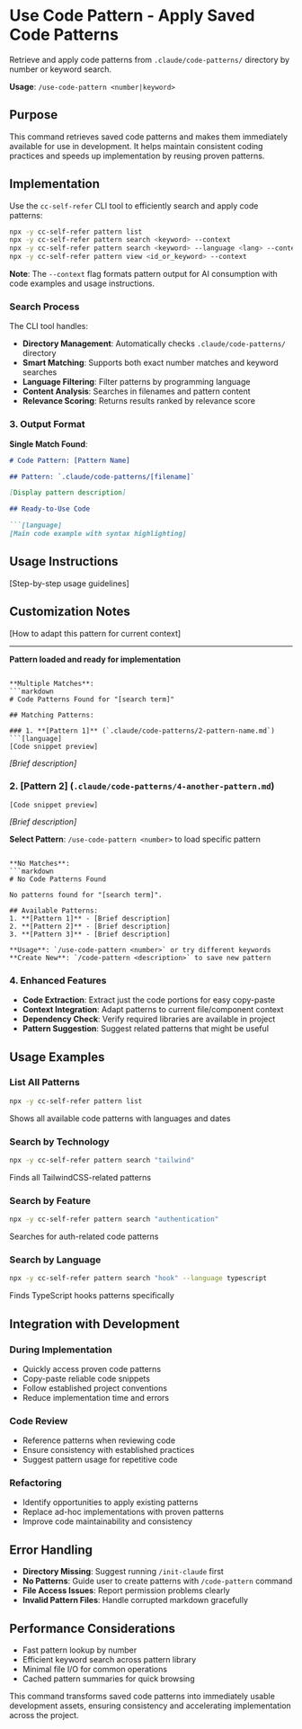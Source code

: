 # Use Code Pattern - Apply Saved Code Patterns

Retrieve and apply code patterns from `.claude/code-patterns/` directory by number or keyword search.

**Usage**: `/use-code-pattern <number|keyword>`

## Purpose

This command retrieves saved code patterns and makes them immediately available for use in development. It helps maintain consistent coding practices and speeds up implementation by reusing proven patterns.

## Implementation

Use the `cc-self-refer` CLI tool to efficiently search and apply code patterns:

```bash
npx -y cc-self-refer pattern list
npx -y cc-self-refer pattern search <keyword> --context
npx -y cc-self-refer pattern search <keyword> --language <lang> --context
npx -y cc-self-refer pattern view <id_or_keyword> --context
```

**Note**: The `--context` flag formats pattern output for AI consumption with code examples and usage instructions.

### Search Process

The CLI tool handles:
- **Directory Management**: Automatically checks `.claude/code-patterns/` directory  
- **Smart Matching**: Supports both exact number matches and keyword searches
- **Language Filtering**: Filter patterns by programming language
- **Content Analysis**: Searches in filenames and pattern content
- **Relevance Scoring**: Returns results ranked by relevance score

### 3. Output Format

**Single Match Found**:
```markdown
# Code Pattern: [Pattern Name]

## Pattern: `.claude/code-patterns/[filename]`

[Display pattern description]

## Ready-to-Use Code

```[language]
[Main code example with syntax highlighting]
```

## Usage Instructions
[Step-by-step usage guidelines]

## Customization Notes
[How to adapt this pattern for current context]

---

**Pattern loaded and ready for implementation**
```

**Multiple Matches**:
```markdown
# Code Patterns Found for "[search term]"

## Matching Patterns:

### 1. **[Pattern 1]** (`.claude/code-patterns/2-pattern-name.md`)
```[language]
[Code snippet preview]
```
*[Brief description]*

### 2. **[Pattern 2]** (`.claude/code-patterns/4-another-pattern.md`) 
```[language]
[Code snippet preview]
```
*[Brief description]*

**Select Pattern**: `/use-code-pattern <number>` to load specific pattern
```

**No Matches**:
```markdown
# No Code Patterns Found

No patterns found for "[search term]".

## Available Patterns:
1. **[Pattern 1]** - [Brief description]
2. **[Pattern 2]** - [Brief description]
3. **[Pattern 3]** - [Brief description]

**Usage**: `/use-code-pattern <number>` or try different keywords
**Create New**: `/code-pattern <description>` to save new pattern
```

### 4. Enhanced Features

- **Code Extraction**: Extract just the code portions for easy copy-paste
- **Context Integration**: Adapt patterns to current file/component context
- **Dependency Check**: Verify required libraries are available in project
- **Pattern Suggestion**: Suggest related patterns that might be useful

## Usage Examples

### List All Patterns
```bash
npx -y cc-self-refer pattern list
```
Shows all available code patterns with languages and dates

### Search by Technology
```bash
npx -y cc-self-refer pattern search "tailwind"
```
Finds all TailwindCSS-related patterns

### Search by Feature
```bash
npx -y cc-self-refer pattern search "authentication"
```
Searches for auth-related code patterns

### Search by Language
```bash
npx -y cc-self-refer pattern search "hook" --language typescript
```
Finds TypeScript hooks patterns specifically

## Integration with Development

### During Implementation
- Quickly access proven code patterns
- Copy-paste reliable code snippets
- Follow established project conventions
- Reduce implementation time and errors

### Code Review
- Reference patterns when reviewing code
- Ensure consistency with established practices
- Suggest pattern usage for repetitive code

### Refactoring
- Identify opportunities to apply existing patterns
- Replace ad-hoc implementations with proven patterns
- Improve code maintainability and consistency

## Error Handling

- **Directory Missing**: Suggest running `/init-claude` first
- **No Patterns**: Guide user to create patterns with `/code-pattern` command
- **File Access Issues**: Report permission problems clearly
- **Invalid Pattern Files**: Handle corrupted markdown gracefully

## Performance Considerations

- Fast pattern lookup by number
- Efficient keyword search across pattern library
- Minimal file I/O for common operations
- Cached pattern summaries for quick browsing

This command transforms saved code patterns into immediately usable development assets, ensuring consistency and accelerating implementation across the project.